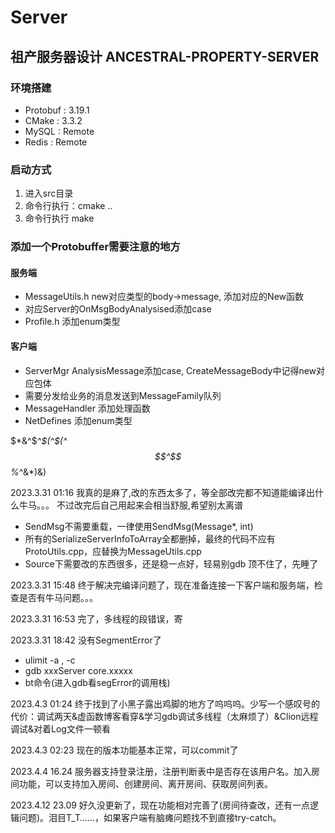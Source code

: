# Server

## 祖产服务器设计 ANCESTRAL-PROPERTY-SERVER

### 环境搭建
* Protobuf : 3.19.1
* CMake    : 3.3.2
* MySQL    : Remote
* Redis    : Remote

### 启动方式
1. 进入src目录
2. 命令行执行：cmake ..
3. 命令行执行 make

### 添加一个Protobuffer需要注意的地方

#### 服务端
* MessageUtils.h new对应类型的body->message, 添加对应的New函数
* 对应Server的OnMsgBodyAnalysised添加case
* Profile.h 添加enum类型

#### 客户端
* ServerMgr AnalysisMessage添加case, CreateMessageBody中记得new对应包体
* 需要分发给业务的消息发送到MessageFamily队列
* MessageHandler 添加处理函数
* NetDefines 添加enum类型

$*&^$*^$(^$(^$$^$$%*^&*)&)

2023.3.31 01:16 我真的是麻了,改的东西太多了，等全部改完都不知道能编译出什么牛马。。。 不过改完后自己用起来会相当舒服,希望别太离谱

* SendMsg不需要重载，一律使用SendMsg(Message*, int)
* 所有的SerializeServerInfoToArray全都删掉，最终的代码不应有ProtoUtils.cpp，应替换为MessageUtils.cpp
* Source下需要改的东西很多，还是稳一点好，轻易别gdb
顶不住了，先睡了


2023.3.31 15:48 终于解决完编译问题了，现在准备连接一下客户端和服务端，检查是否有牛马问题。。。

2023.3.31 16:53 完了，多线程的段错误，寄

2023.3.31 18:42 没有SegmentError了
* ulimit -a , -c 
* gdb xxxServer core.xxxxx 
* bt命令(进入gdb看segError的调用栈)

2023.4.3 01:24 终于找到了小黑子露出鸡脚的地方了呜呜呜。少写一个感叹号的代价：调试两天&虚函数博客看穿&学习gdb调试多线程（太麻烦了）&Clion远程调试&对着Log文件一顿看

2023.4.3 02:23 现在的版本功能基本正常，可以commit了

2023.4.4 16.24 服务器支持登录注册，注册判断表中是否存在该用户名。加入房间功能，可以支持加入房间、创建房间、离开房间、获取房间列表。

2023.4.12 23.09 好久没更新了，现在功能相对完善了(房间待查改，还有一点逻辑问题)。泪目T_T……，如果客户端有脑瘫问题找不到直接try-catch。